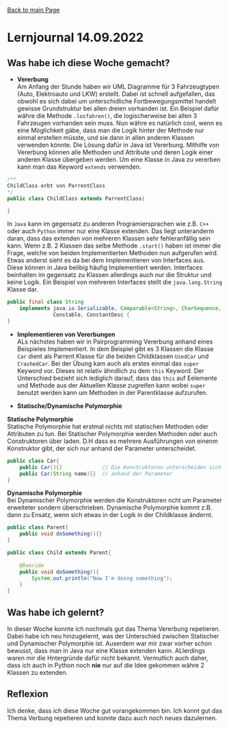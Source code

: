 [Back to main Page](./../../README.md)

# Lernjournal 14.09.2022
## Was habe ich diese Woche gemacht?
- **Vererbung** <br/>
Am Anfang der Stunde haben wir UML Diagramme für 3 Fahrzeugtypen (Auto, Elektroauto und LKW) erstellt. Dabei ist schnell aufgefallen, das obwohl es sich dabei um unterschidliche Fortbewegungsmittel handelt gewisse Grundstruktur bei allen dreien vorhanden ist. Ein Beispiel dafür währe die Methode `.losfahren()`, die logischerweise bei allen 3 Fahrzeugen vorhanden sein muss. Nun währe es natürlich cool, wenn es eine Möglichkeit gäbe, dass man die Logik hinter der Methode nur einmal erstellen müsste, und sie dann in allen anderen Klassen verwenden könnte. Die Lösung dafür in Java ist Vererbung. Mithilfe von Vererbung können alle Methoden und Attribute und deren Logik einer anderen Klasse übergeben werden. Um eine Klasse in Java zu vererben kann man das Keyword `extends` verwenden.

```java
/**
ChildClass erbt von ParrentClass
*/
public class ChildClass extends ParrentClass{

}
```
In `Java` kann im gegensatz zu anderen Programiersprachen wie z.B. `C++` oder auch `Python` immer nur eine Klasse extenden. Das liegt unteranderm daran, dass das extenden von mehreren Klassen sehr fehleranfällig sein kann. Wenn z.B. 2 Klassen das selbe Methode `.start()` haben ist immer die Frage, welche von beiden Implementierten Methoden nun aufgerufen wird. Etwas anderst sieht es da bei dem Implementieren von Interfaces aus. Diese können in Java belibig häufig Implementiert werden. Interfaces beinhalten im gegensatz zu Klassen allerdings auch nur die Struktur und keine Logik. Ein Beispiel von mehreren Interfaces stellt die `java.lang.String` Klasse dar. 

```java
public final class String
    implements java.io.Serializable, Comparable<String>, CharSequence,
               Constable, ConstantDesc {
}
```
- **Implementieren von Vererbungen** <br/>
ALs nächstes haben wir in Pairprogramming Vererbung anhand eines Beispieles Implementiert. In dem Beispiel gibt es 3 Klassen die Klasse `Car` dient als Parrent Klasse für die beiden Childklassen `UsedCar` und `CrashedCar`. Bei der Übung kam auch als erstes einmal das `super` Keyword vor. Dieses ist relativ ähndlich zu dem `this` Keyword. Der Unterschied bezieht sich lediglich darauf, dass das `this` auf Eelemente und Methode aus der Aktuellen Klasse zugreifen kann wobei `super` benutzt werden kann um Methoden in der Parentklasse aufzurufen. 

- **Statische/Dynamische Polymorphie** <br/>


**Statische Polymorphie** <br/>
Statische Polymorphie hat erstmal nichts mit statischen Methoden oder Attributen zu tun. Bei Statischer Polymorphie werden Methoden oder auch Construktoren über laden. D.H dass es mehrere Ausführungen von einenm Konstruktor gibt, der sich nur anhand der Parameter unterscheidet. 

```java
public class Car{
    public Car(){}             // Die Konstruktoren unterscheiden sich nur
    public Car(String name){}  // anhand der Parameter
}
```
**Dynamische Polymorphie** <br/>
Bei Dynamischer Polymorphie werden die Konstruktoren ncht um Parameter erweiteter sondern überschrieben. Dynamische Polymorphie kommt z.B. dann zu Ensatz, wenn sich etwas in der Logik in der Childklasse ändernt. 
```java
public class Parent{
    public void doSomething(){}
}

public class Child extends Parent{
    
    @Overide
    public void doSomething(){
        System.out.println("Now I'm doing something");
    }
}

```

## Was habe ich gelernt?
In dieser Woche konnte ich nochmals gut das Thema Vererbung repetieren. Dabei habe ich neu hinzugelernt, was der Unterschied zwischen Statischer und Dynamischer  Polymorphie ist. Auserdem war mir zwar vorher schon bewusst, dass man in Java nur eine Klasse extenden kann. ALlerdings waren mir die Hntergründe dafür nicht bekannt. Vermutlich auch daher, dass ich auch in Python noch **nie** nur auf die Idee gekommen währe 2 Klassen zu extenden. 

## Reflexion
Ich denke, dass ich diese Woche gut vorangekommen bin. Ich konnt gut das Thema Verbung repetieren und konnte dazu auch noch neues dazulernen. 
